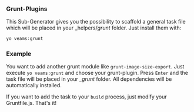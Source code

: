 ### Grunt-Plugins
This Sub-Generator gives you the possibility to scaffold a general task file which will be placed in your _helpers/_grunt_ folder.
Just install them with:

``` bash
yo veams:grunt
```

### Example
You want to add another grunt module like `grunt-image-size-export`. Just execute `yo veams:grunt` and choose your grunt-plugin. Press `Enter` and the task file will be placed in your *_grunt* folder. All dependencies will be automatically installed.

If you want to add the task to your `build` process, just modify your Gruntfile.js. That's it!
